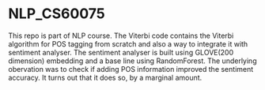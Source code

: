 # NLP_CS60075
This repo is part of NLP course. The Viterbi code contains the Viterbi algorithm for POS tagging from scratch and also
a way to integrate it with sentiment analyser. The sentiment analyser is built using GLOVE(200 dimension) embedding and 
a base line using RandomForest. The underlying obervation was to check if adding POS information improved the sentiment accuracy.
It turns out that it does so, by a marginal amount.
